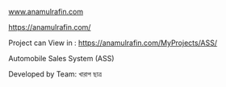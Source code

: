 www.anamulrafin.com

https://anamulrafin.com/

Project can View in : https://anamulrafin.com/MyProjects/ASS/

Automobile Sales System (ASS)

Developed by Team: খারাপ ছাত্র
